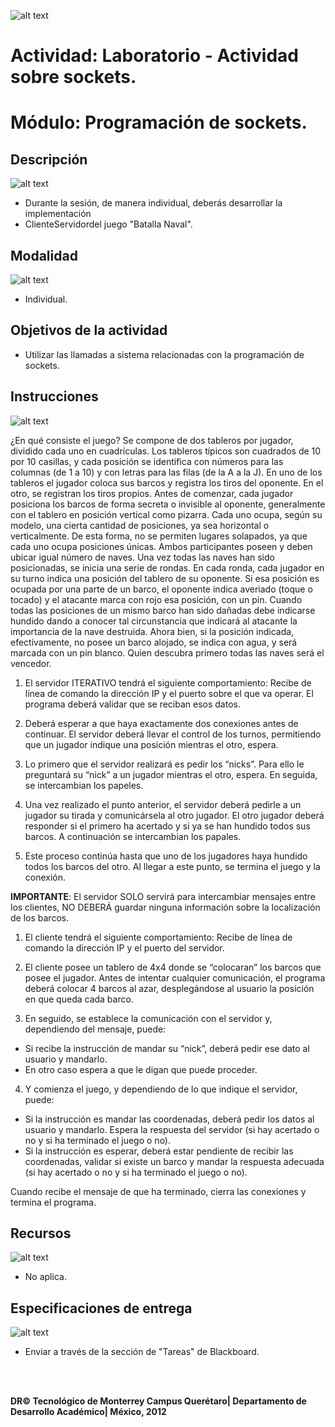 ![alt text](https://github.com/Manchas2k4/advanced_programming/blob/master/documents/images/d_a.png "Actividades")

# Actividad: Laboratorio - Actividad sobre sockets.

# Módulo: Programación de sockets.


## Descripción

![alt text](https://github.com/Manchas2k4/advanced_programming/blob/master/documents/images/d_b.png "Descripción") 
* Durante la sesión, de manera individual, deberás desarrollar la implementación
* ClienteServidordel juego "Batalla Naval".

## Modalidad

![alt text](https://github.com/Manchas2k4/advanced_programming/blob/master/documents/images/d_c.png "Modalidad") 
* Individual.

## Objetivos de la actividad
* Utilizar las llamadas a sistema relacionadas con la programación de sockets.

## Instrucciones
  
![alt text](https://github.com/Manchas2k4/advanced_programming/blob/master/documents/images/d_d.png "Instrucciones")
  
¿En qué consiste el juego? Se compone de dos tableros por jugador, dividido
cada uno en cuadrículas. Los tableros típicos son cuadrados de 10 por 10 
casillas, y cada posición se identifica con números para las columnas (de 1 a
10) y con letras para las filas (de la A a la J). En uno de los tableros el
jugador coloca sus barcos y registra los tiros del oponente. En el otro, se 
registran los tiros propios.
Antes de comenzar, cada jugador posiciona los barcos de forma secreta o 
invisible al oponente, generalmente con el tablero en posición vertical como 
pizarra. Cada uno ocupa, según su modelo, una cierta cantidad de posiciones,
ya sea horizontal o verticalmente. De esta forma, no se permiten lugares
solapados, ya que cada uno ocupa posiciones únicas. Ambos participantes poseen y
deben ubicar igual número de naves. Una vez todas las naves han sido 
posicionadas, se inicia una serie de rondas. En cada ronda, cada jugador en su 
turno indica una posición del tablero de su oponente. Si esa posición es 
ocupada por una parte de un barco, el oponente indica averiado (toque o tocado)
y el atacante marca con rojo esa posición, con un pin. Cuando todas las 
posiciones de un mismo barco han sido dañadas debe indicarse hundido dando a 
conocer tal circunstancia que indicará al atacante la importancia de la nave 
destruida. Ahora bien, si la posición indicada, efectivamente, no posee un barco
alojado, se indica con agua, y será marcada con un pin blanco.
Quien descubra primero todas las naves será el vencedor.
1. El servidor ITERATIVO tendrá el siguiente comportamiento:
Recibe de línea de comando la dirección IP y el puerto sobre el que va operar. 
El programa deberá validar que se reciban esos datos.

2. Deberá esperar a que haya exactamente dos conexiones antes de continuar. El
servidor deberá llevar el control de los turnos, permitiendo que un jugador 
indique una posición mientras el otro, espera.

3. Lo primero que el servidor realizará es pedir los “nicks”. Para ello le 
preguntará su “nick” a un jugador mientras el otro, espera. En seguida, se 
intercambian los papeles.

4. Una vez realizado el punto anterior, el servidor deberá pedirle a un jugador 
su tirada y comunicársela al otro jugador. El otro jugador deberá responder si 
el primero ha acertado y si ya se han hundido todos sus barcos. A continuación 
se intercambian los papales.

5. Este proceso continúa hasta que uno de los jugadores haya hundido todos los 
barcos del otro. Al llegar a este punto, se termina el juego y la conexión.

**IMPORTANTE**: El servidor SOLO servirá para intercambiar mensajes entre los 
clientes, NO DEBERÁ guardar ninguna información sobre la localización de los 
barcos.
1. El cliente tendrá el siguiente comportamiento:
Recibe de línea de comando la dirección IP y el puerto del servidor.

2. El cliente posee un tablero de 4x4 donde se “colocaran” los barcos que posee
el jugador. Antes de intentar cualquier comunicación, el programa deberá colocar 
4 barcos al azar, desplegándose al usuario la posición en que queda cada barco.

3. En seguido, se establece la comunicación con el servidor y, dependiendo del
mensaje, puede:

* Si recibe la instrucción de mandar su “nick”, deberá pedir ese dato al 
  usuario y mandarlo.
* En otro caso espera a que le digan que puede proceder.

4. Y comienza el juego, y dependiendo de lo que indique el servidor, puede:
* Si la instrucción es mandar las coordenadas, deberá pedir los datos al usuario
  y mandarlo. Espera la respuesta del servidor (si hay acertado o no y si ha
  terminado el juego o no).
* Si la instrucción es esperar, deberá estar pendiente de recibir las 
  coordenadas, validar si existe un barco y mandar la respuesta adecuada (si
  hay acertado o no y si ha terminado el juego o no).

Cuando recibe el mensaje de que ha terminado, cierra las conexiones y termina el
programa.

## Recursos

![alt text](https://github.com/Manchas2k4/advanced_programming/blob/master/documents/images/d_e.png "Recursos")
* No aplica.

## Especificaciones de entrega

![alt text](https://github.com/Manchas2k4/advanced_programming/blob/master/documents/images/d_f.png "Especificaciones")
* Enviar a través de la sección de "Tareas" de Blackboard.


<br>
<br>

**DR© Tecnológico de Monterrey Campus Querétaro| Departamento de Desarrollo Académico| México, 2012**
